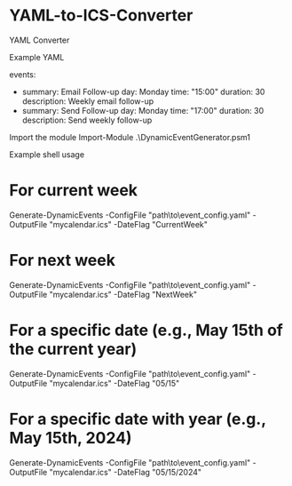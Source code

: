 # YAML-to-ICS-Converter
YAML Converter

Example YAML

events:
  - summary: Email Follow-up
    day: Monday
    time: "15:00"
    duration: 30
    description: Weekly email follow-up
  - summary: Send Follow-up
    day: Monday
    time: "17:00"
    duration: 30
    description: Send weekly follow-up

Import the module
Import-Module .\DynamicEventGenerator.psm1

Example shell usage
# For current week
Generate-DynamicEvents -ConfigFile "path\to\event_config.yaml" -OutputFile "mycalendar.ics" -DateFlag "CurrentWeek"

# For next week
Generate-DynamicEvents -ConfigFile "path\to\event_config.yaml" -OutputFile "mycalendar.ics" -DateFlag "NextWeek"

# For a specific date (e.g., May 15th of the current year)
Generate-DynamicEvents -ConfigFile "path\to\event_config.yaml" -OutputFile "mycalendar.ics" -DateFlag "05/15"

# For a specific date with year (e.g., May 15th, 2024)
Generate-DynamicEvents -ConfigFile "path\to\event_config.yaml" -OutputFile "mycalendar.ics" -DateFlag "05/15/2024"
